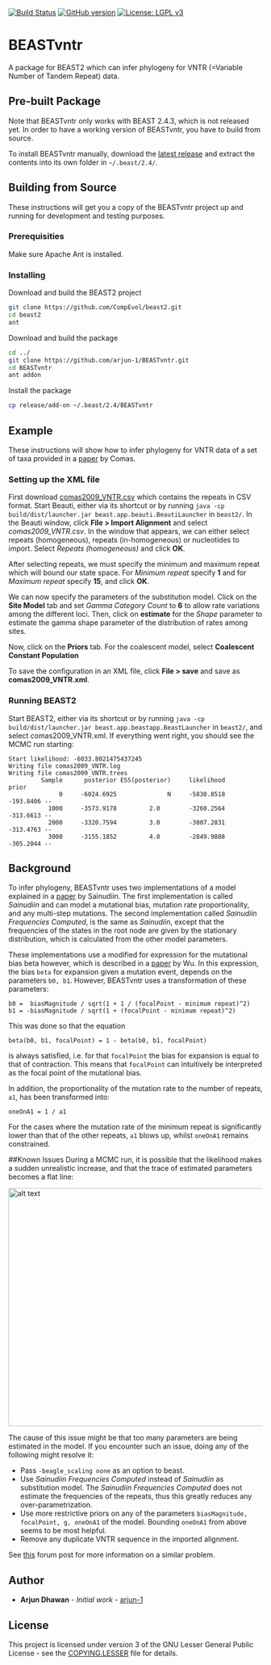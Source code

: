 [![Build Status](https://travis-ci.org/arjun-1/BEASTvntr.svg?branch=master)](https://travis-ci.org/arjun-1/BEASTvntr) [![GitHub version](https://badge.fury.io/gh/arjun-1%2FBEASTvntr.svg)](https://badge.fury.io/gh/arjun-1%2FBEASTvntr)  [![License: LGPL v3](https://img.shields.io/badge/License-LGPL%20v3-blue.svg)](https://raw.githubusercontent.com/arjun-1/BEASTvntr/master/COPYING.LESSER)
# BEASTvntr

A package for BEAST2 which can infer phylogeny for VNTR (=Variable Number of Tandem Repeat) data.

## Pre-built Package
Note that BEASTvntr only works with BEAST 2.4.3, which is not released yet. In order to have a working version of BEASTvntr, you have to build from source.

To install BEASTvntr manually, download the [latest release](https://github.com/arjun-1/BEASTvntr/releases/download/v0.0.2/BEASTvntr.addon.v0.0.2.zip) and extract the contents into its own folder in `~/.beast/2.4/`.
## Building from Source

These instructions will get you a copy of the BEASTvntr project up and running for development and testing purposes.

### Prerequisities

Make sure Apache Ant is installed.

### Installing

Download and build the BEAST2 project

```bash
git clone https://github.com/CompEvol/beast2.git
cd beast2
ant
```
Download and build the package
```bash
cd ../
git clone https://github.com/arjun-1/BEASTvntr.git
cd BEASTvntr
ant addon
```
Install the package
```bash
cp release/add-on ~/.beast/2.4/BEASTvntr
```
## Example
These instructions will show how to infer phylogeny for VNTR data of a set of taxa provided in a [paper](http://journals.plos.org/plosone/article?id=10.1371/journal.pone.0007815) by Comas.
### Setting up the XML file
First download [comas2009_VNTR.csv](examples/csv/comas2009_VNTR.csv) which contains the repeats in CSV format. Start Beauti, either via its shortcut or by running `java -cp build/dist/launcher.jar beast.app.beauti.BeautiLauncher` in `beast2/`. In the Beauti window, click **File > Import Alignment** and select *comas2009_VNTR.csv*. In the window that appears, we can either select repeats (homogeneous), repeats (in-homogeneous) or nucleotides to import. Select *Repeats (homogeneous)* and click **OK**.

After selecting repeats, we must specify the minimum and maximum repeat which will bound our state space. For *Minimum repeat* specify **1** and for *Maximum repeat* specify **15**, and click **OK**.

We can now specify the parameters of the substitution model. Click on the **Site Model** tab and set *Gamma Category Count* to **6** to allow rate variations among the different loci. Then, click on **estimate** for the *Shape* parameter to estimate the gamma shape parameter of the distribution of rates among sites.

Now, click on the **Priors** tab. For the coalescent model, select **Coalescent Constant Population**

To save the configuration in an XML file, click **File > save** and save as **comas2009_VNTR.xml**.
### Running BEAST2
Start BEAST2, either via its shortcut or by running `java -cp build/dist/launcher.jar beast.app.beastapp.BeastLauncher` in `beast2/`, and select comas2009_VNTR.xml. If everything went right, you should see the MCMC run starting:
```text
Start likelihood: -6033.8021475437245 
Writing file comas2009_VNTR.log
Writing file comas2009_VNTR.trees
         Sample      posterior ESS(posterior)     likelihood          prior
              0     -6024.6925              N     -5830.8518      -193.8406 --
           1000     -3573.9178         2.0        -3260.2564      -313.6613 --
           2000     -3320.7594         3.0        -3007.2831      -313.4763 --
           3000     -3155.1852         4.0        -2849.9808      -305.2044 --
```

## Background
To infer phylogeny, BEASTvntr uses two implementations of a model explained in a [paper](http://www.genetics.org/content/168/1/383.long) by Sainudiin. The first implementation is called *Sainudiin* and can model a mutational bias, mutation rate proportionality, and any multi-step mutations. The second implementation called *Sainudiin Frequencies Computed*, is the same as *Sainudiin*, except that the frequencies of the states in the root node are given by the stationary distribution, which is calculated from the other model parameters. 

These implementations use a modified for expression for the mutational bias beta however, which is described in a [paper](http://www.genetics.org/content/188/1/151.long) by Wu. In this expression, the bias `beta` for expansion given a mutation event, depends on the parameters `b0, b1`. However, BEASTvntr uses a transformation of these parameters:
```
b0 =  biasMagnitude / sqrt(1 + 1 / (focalPoint - minimum repeat)^2)
b1 = -biasMagnitude / sqrt(1 + (focalPoint - minimum repeat)^2)
```
This was done so that the equation
```
beta(b0, b1, focalPoint) = 1 - beta(b0, b1, focalPoint)
```
is always satisfied, i.e. for that `focalPoint` the bias for expansion is equal to that of contraction. This means that `focalPoint` can intuitively be interpreted as the focal point of the mutational bias.

In addition, the proportionality of the mutation rate to the number of repeats, `a1`, has been transformed into:
```
oneOnA1 = 1 / a1
```
For the cases where the mutation rate of the minimum repeat is significantly lower than that of the other repeats, `a1` blows up, whilst `oneOnA1` remains constrained.

##Known Issues
During a MCMC run, it is possible that the likelihood makes a sudden unrealistic increase, and that the trace of estimated parameters becomes a flat line:

<img src="https://cloud.githubusercontent.com/assets/8102654/16612531/bd0c3032-4367-11e6-8b60-1873ff80aef8.png" alt="alt text" width="680" height="472">

The cause of this issue might be that too many parameters are being estimated in the model. If you encounter such an issue, doing any of the following might resolve it:  
* Pass `-beagle_scaling none` as an option to beast.  
* Use *Sainudiin Frequencies Computed* instead of *Sainudiin* as substitution model. The *Sainudiin Frequencies Computed*   does not estimate the frequencies of the repeats, thus this greatly reduces any over-parametrization.  
* Use more restrictive priors on any of the parameters `biasMagnitude, focalPoint, g, oneOnA1` of the model.  Bounding `oneOnA1` from above seems to be most helpful.  
* Remove any duplicate VNTR sequence in the imported alignment.

See [this](https://groups.google.com/forum/#!topic/beast-users/ScG6PEZTADE) forum post for more information on a similar problem.

## Author

* **Arjun Dhawan** - *Initial work* - [arjun-1](https://github.com/arjun-1)

## License

This project is licensed under version 3 of the GNU Lesser General Public License - see the [COPYING.LESSER](COPYING.LESSER) file for details.
